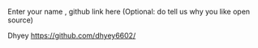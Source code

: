 Enter your name , github link here
(Optional: do tell us why you like open source)

Dhyey https://github.com/dhyey6602/
